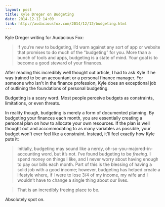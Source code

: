```yaml
---
layout: post
title: Kyle Dreger on Budgeting
date: 2014-12-12 14:00
link: http://audaciousfox.com/2014/12/12/budgeting.html
---
```


Kyle Dreger writing for Audacious Fox:

> If you’re new to budgeting, I’d warn against any sort of app or website that promises to do much of the “budgeting” for you. More than a bunch of tools and apps, budgeting is a state of mind. Your goal is to become a good steward of your finances.

After reading this incredibly well thought out article, I had to ask Kyle if he was trained to be an accountant or a personal finance manager. For someone who isn't in the finance profession, Kyle does an exceptional job of outlining the foundations of personal budgeting. 

Budgeting is a scary word. Most people perceive budgets as constraints, limitations, or even threats. 

In reality though, budgeting is merely a form of documented planning. By budgeting your finances each month, you are essentially creating a personal plan on how to allocate your own resources. If the plan is well thought out and accommodating to as many variables as possible, your budget won't ever feel like a constraint. Instead, it'll feel exactly how Kyle puts it:

> Initially, budgeting may sound like a nerdy, oh-so-you-majored-in-accounting word, but it’s not. I’ve found budgeting to be *freeing*. I spend money on things I like, and I never worry about having enough to pay our bills each month. Part of this is the blessing of having a solid job with a good income; however, budgeting has helped create a lifestyle where, if I were to lose 3/4 of my income, my wife and I wouldn’t have to change a single thing about our lives.

> That is an incredibly freeing place to be.

Absolutely spot on.